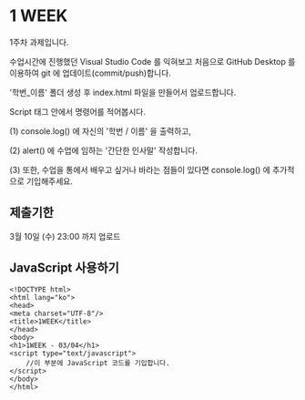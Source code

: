 # 1 WEEK

1주차 과제입니다.

수업시간에 진행했던 Visual Studio Code 를 익혀보고 처음으로 GitHub Desktop 를 이용하여 git 에 업데이트(commit/push)합니다.

'학번_이름' 폴더 생성 후 index.html 파일을 만들어서 업로드합니다.

Script 태그 안에서 명령어를 적어봅시다.

(1) console.log() 에 자신의 '학번 / 이름' 을 출력하고,

(2) alert() 에 수업에 임하는 '간단한 인사말' 작성합니다.

(3) 또한, 수업을 통에서 배우고 싶거나 바라는 점들이 있다면 console.log() 에 추가적으로 기입해주세요.


## 제출기한

3월 10일 (수) 23:00 까지 업로드

## JavaScript 사용하기

```
<!DOCTYPE html>
<html lang="ko">
<head>
<meta charset="UTF-8"/>
<title>1WEEK</title>
</head>
<body>
<h1>1WEEK - 03/04</h1>
<script type="text/javascript">
    //이 부분에 JavaScript 코드를 기입합니다.
</script>
</body>
</html>
```